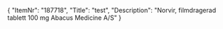 {
  "ItemNr": "187718",
  "Title": "test",
  "Description": "Norvir, filmdragerad tablett 100 mg Abacus Medicine A/S"
}